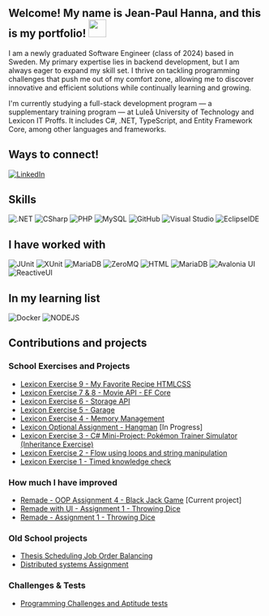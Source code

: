 ## Welcome! My name is Jean-Paul Hanna, and this is my portfolio! <img src="https://raw.githubusercontent.com/MartinHeinz/MartinHeinz/master/wave.gif" width="35px">


I am a newly graduated Software Engineer (class of 2024) based in Sweden. My primary expertise lies in backend development, but I am always eager to expand my skill set. I thrive on tackling programming challenges that push me out of my comfort zone, allowing me to discover innovative and efficient solutions while continually learning and growing.

I'm currently studying a full-stack development program — a supplementary training program — at Luleå University of Technology and Lexicon IT Proffs. It includes C#, .NET, TypeScript, and Entity Framework Core, among other languages and frameworks.

## Ways to connect!
[<img src="https://img.shields.io/badge/-LinkedIn-BA1114?logo=linkedin&logoColor#0072b1&style=for-the-badge&logoWidth=30" alt="LinkedIn">](https://www.linkedin.com/in/jean-paul-hanna-0a29b617a/) 

## Skills
<img src="https://img.shields.io/badge/-.NET-00008B?logo=dotnet&logoColor=#512BD4&style=for-the-badge&logoWidth=30" alt=".NET"> <img src="https://img.shields.io/badge/-CSharp-00008B?logo=csharp&logoColor=#777BB4&style=for-the-badge&logoWidth=30" alt="CSharp"> <img src="https://img.shields.io/badge/-PHP-00008B?logo=php&logoColor=#777BB4&style=for-the-badge&logoWidth=30" alt="PHP"> <img src="https://img.shields.io/badge/-MySQL-00008B?logo=mysql&logoColor=#4479A1&style=for-the-badge&logoWidth=30" alt="MySQL"> 
<img src="https://img.shields.io/badge/-GitHub-FFA500?logo=github&logoColor=#181717&style=for-the-badge&logoWidth=30" alt="GitHub">  <img src="https://img.shields.io/badge/-Visual Studio-FFA500" alt="Visual Studio"> 
<img src="https://img.shields.io/badge/-Eclipse IDE-FFA500?logo=eclipseide&logoColor=#2C2255&style=for-the-badge&logoWidth=30" alt="EclipseIDE">

## I have worked with 

<img src="https://img.shields.io/badge/-JUnit-dddddd?" alt="JUnit"> <img src="https://img.shields.io/badge/-XUnit-dddddd?" alt="XUnit"> <img src="https://img.shields.io/badge/-MariaDB-dddddd?logo=mariadb&logoColor=#003545&style=for-the-badge&logoWidth=30" alt="MariaDB"> <img src="https://img.shields.io/badge/-ZeroMQ-dddddd?" alt="ZeroMQ"> <img src="https://img.shields.io/badge/-HTML-dddddd?" alt="HTML">  <img src="https://img.shields.io/badge/-Html-dddddd?logo=mariadb&logoColor=#003545&style=for-the-badge&logoWidth=30" alt="MariaDB"> <img src="https://img.shields.io/badge/-Avalonia UI-dddddd?" alt="Avalonia UI"> <img src="https://img.shields.io/badge/-ReactiveUI-dddddd?" alt="ReactiveUI">


## In my learning list
<img src="https://img.shields.io/badge/-Docker-36F1DF?logo=docker&logoColor=#2496ED&style=for-the-badge&logoWidth=30" alt="Docker"> <img src="https://img.shields.io/badge/-NODEJS-36F1DF?logo=nodedotjs&logoColor=#5FA04E&style=for-the-badge&logoWidth=30" alt="NODEJS"> 

## Contributions and projects
### School Exercises and Projects
-  [Lexicon Exercise 9 - My Favorite Recipe HTMLCSS](https://github.com/Arnith86/LexiconExercise9_MyFavoriteRecipe_HTML_CSS#)
-  [Lexicon Exercise 7 & 8 - Movie API - EF Core](https://github.com/Arnith86/LexiconExercise_Movie_API_EF_Core) 
-  [Lexicon Exercise 6 - Storage API](https://github.com/Arnith86/LexiconExercise6_Storage_API) 
-  [Lexicon Exercise 5 - Garage](https://github.com/Arnith86/LexiconExercise5_Garage) 
-  [Lexicon Exercise 4 - Memory Management](https://github.com/Arnith86/LexiconExercise4_MemoryManagement) 
-  [Lexicon Optional Assignment - Hangman](https://github.com/Arnith86/Lexicon_Assignment_Hangman) [In Progress]
-  [Lexicon Exercise 3 - C# Mini-Project: Pokémon Trainer Simulator (Inheritance Exercise)](https://github.com/Arnith86/LexiconExercise3_PokemonTrainerSimulator)
-  [Lexicon Exercise 2 - Flow using loops and string manipulation](https://github.com/Arnith86/LexiconExercise2) 
-  [Lexicon Exercise 1 - Timed knowledge check](https://github.com/Arnith86/LexiconExercise1)


 
### How much I have improved
- [Remade - OOP Assignment 4 - Black Jack Game](https://github.com/Arnith86/BlackJackOOPV2) [Current project]
- [Remade with UI - Assignment 1 - Throwing Dice](https://github.com/Arnith86/ThrowingDiceGUI)
- [Remade - Assignment 1 - Throwing Dice](https://github.com/Arnith86/TrowingDice)
### Old School projects
- [Thesis Scheduling Job Order Balancing](https://github.com/SweGuitar10/Scheduling-Job-Order-Balancing)
- [Distributed systems Assignment](https://github.com/Arnith86/DSAssignment)
### Challenges & Tests
- [Programming Challenges and Aptitude tests](https://github.com/Arnith86/ProgrammingChallenges)


<!--
**Arnith86/Arnith86** is a ✨ _special_ ✨ repository because its `README.md` (this file) appears on your GitHub profile.

Here are some ideas to get you started:

- 🔭 I’m currently working on ...
- 🌱 I’m currently learning ...
- 👯 I’m looking to collaborate on ...
- 🤔 I’m looking for help with ...
- 💬 Ask me about ...
- 📫 How to reach me: ...
- 😄 Pronouns: ...
- ⚡ Fun fact: ...
-->
